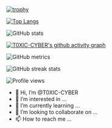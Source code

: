 


[![trophy](https://github-profile-trophy.vercel.app/?username=T0XIC-CYBER&theme=onedark)](https://github.com/ryo-ma/github-profile-trophy)

[![Top Langs](https://github-readme-stats.vercel.app/api/top-langs/?username=T0XIC-CYBER&theme=tokyonight&show_icons=true)](https://github.com/anuraghazra/github-readme-stats)

![GitHub stats](https://github-readme-stats.vercel.app/api?username=T0XIC-CYBER&show_icons=true&count_private=true&bg_color=0D1117)  
 
[![T0XIC-CYBER's github activity graph](https://github-readme-activity-graph.cyclic.app/graph?username=T0XIC-CYBER&theme=gotham)](https://github.com/T0XIC-CYBER/github-readme-activity-graph)

![GitHub metrics](https://metrics.lecoq.io/T0XIC-CYBER)  

![GitHub streak stats](https://github-readme-streak-stats.herokuapp.com/?user=T0XIC-CYBER&theme=black-ice&hide_border=true&stroke=0000&background=060A0CD0)  

![Profile views](https://gpvc.arturio.dev/T0XIC-CYBER)  


- 👋 Hi, I’m @T0XIC-CYBER
- 👀 I’m interested in ...
- 🌱 I’m currently learning ...
- 💞️ I’m looking to collaborate on ...
- 📫 How to reach me ...

<!---
T0XIC-CYBER/T0XIC-CYBER is a ✨ special ✨ repository because its `README.md` (this file) appears on your GitHub profile.
You can click the Preview link to take a look at your changes.
--->
